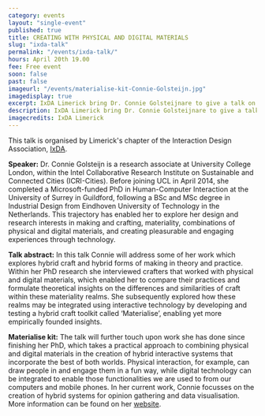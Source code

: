 ```yaml
---
category: events
layout: "single-event"
published: true
title: CREATING WITH PHYSICAL AND DIGITAL MATERIALS
slug: "ixda-talk"
permalink: "/events/ixda-talk/"
hours: April 20th 19.00
fee: Free event
soon: false
past: false
imageurl: "/events/materialise-kit-Connie-Golsteijn.jpg"
imagedisplay: true
excerpt: IxDA Limerick bring Dr. Connie Golsteijnare to give a talk on Hybrid Forms of Making in Theory and Practice.
description: IxDA Limerick bring Dr. Connie Golsteijnare to give a talk on Hybrid Forms of Making in Theory and Practice.
imagecredits: IxDA Limerick
---
```


This talk is organised by  Limerick's chapter of the Interaction Design Association, [IxDA](http://ixdalimerick.org/).

**Speaker:**
Dr. Connie Golsteijn is a research associate at University College London, within the Intel Collaborative Research Institute on Sustainable and Connected Cities (ICRI-Cities). Before joining UCL in April 2014, she completed a Microsoft-funded PhD in Human-Computer Interaction at the University of Surrey in Guildford, following a BSc and MSc degree in Industrial Design from Eindhoven University of Technology in the Netherlands. This trajectory has enabled her to explore her design and research interests in making and crafting, materiality, combinations of physical and digital materials, and creating pleasurable and engaging experiences through technology.

**Talk abstract:**
In this talk Connie will address some of her work which explores hybrid craft and hybrid forms of making in theory and practice. Within her PhD research she interviewed crafters that worked with physical and digital materials, which enabled her to compare their practices and formulate theoretical insights on the differences and similarities of craft within these materiality realms. She subsequently explored how these realms may be integrated using interactive technology by developing and testing a hybrid craft toolkit called ‘Materialise’, enabling yet more empirically founded insights.

**Materialise kit:**
The talk will further touch upon work she has done since finishing her PhD, which takes a practical approach to combining physical and digital materials in the creation of hybrid interactive systems that incorporate the best of both worlds. Physical interaction, for example, can draw people in and engage them in a fun way, while digital technology can be integrated to enable those functionalities we are used to from our computers and mobile phones. In her current work, Connie focusses on the creation of hybrid systems for opinion gathering and data visualisation. More information can be found on her [website](www.conniegolsteijn.com).

